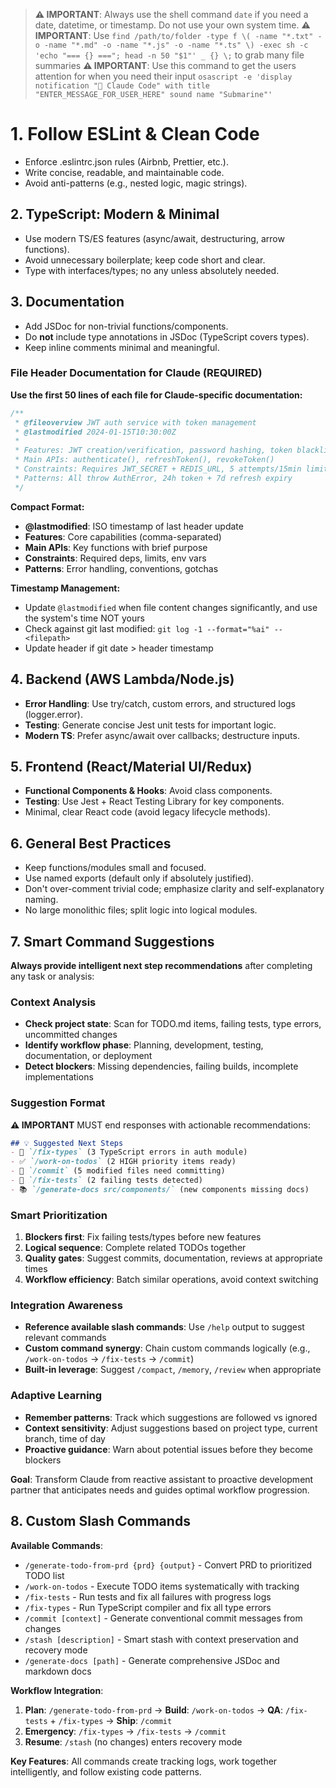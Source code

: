 > **⚠️ IMPORTANT**: Always use the shell command `date` if you need a date, datetime, or timestamp. Do not use your own system time.
> **⚠️ IMPORTANT**: Use `find /path/to/folder -type f \( -name "*.txt" -o -name "*.md" -o -name "*.js" -o -name "*.ts" \) -exec sh -c 'echo "=== {} ==="; head -n 50 "$1"' _ {} \;` to grab many file summaries
> **⚠️ IMPORTANT**: Use this command to get the users attention for when you need their input `osascript -e 'display notification "📢 Claude Code" with title "ENTER_MESSAGE_FOR_USER_HERE" sound name "Submarine"'`


# 1. Follow ESLint & Clean Code

- Enforce .eslintrc.json rules (Airbnb, Prettier, etc.).
- Write concise, readable, and maintainable code.
- Avoid anti-patterns (e.g., nested logic, magic strings).

## 2. TypeScript: Modern & Minimal

- Use modern TS/ES features (async/await, destructuring, arrow functions).
- Avoid unnecessary boilerplate; keep code short and clear.
- Type with interfaces/types; no any unless absolutely needed.

## 3. Documentation

- Add JSDoc for non-trivial functions/components.
- Do **not** include type annotations in JSDoc (TypeScript covers types).
- Keep inline comments minimal and meaningful.

### File Header Documentation for Claude (REQUIRED)

**Use the first 50 lines of each file for Claude-specific documentation:**

```typescript
/**
 * @fileoverview JWT auth service with token management
 * @lastmodified 2024-01-15T10:30:00Z
 * 
 * Features: JWT creation/verification, password hashing, token blacklisting
 * Main APIs: authenticate(), refreshToken(), revokeToken()
 * Constraints: Requires JWT_SECRET + REDIS_URL, 5 attempts/15min limit
 * Patterns: All throw AuthError, 24h token + 7d refresh expiry
 */
```

**Compact Format:**
- **@lastmodified**: ISO timestamp of last header update
- **Features**: Core capabilities (comma-separated)
- **Main APIs**: Key functions with brief purpose
- **Constraints**: Required deps, limits, env vars
- **Patterns**: Error handling, conventions, gotchas

**Timestamp Management:**
- Update `@lastmodified` when file content changes significantly, and use the system's time NOT yours
- Check against git last modified: `git log -1 --format="%ai" -- <filepath>`
- Update header if git date > header timestamp

## 4. Backend (AWS Lambda/Node.js)

- **Error Handling**: Use try/catch, custom errors, and structured logs (logger.error).
- **Testing**: Generate concise Jest unit tests for important logic.
- **Modern TS**: Prefer async/await over callbacks; destructure inputs.

## 5. Frontend (React/Material UI/Redux)

- **Functional Components & Hooks**: Avoid class components.
- **Testing**: Use Jest + React Testing Library for key components.
- Minimal, clear React code (avoid legacy lifecycle methods).

## 6. General Best Practices

- Keep functions/modules small and focused.
- Use named exports (default only if absolutely justified).
- Don't over-comment trivial code; emphasize clarity and self-explanatory naming.
- No large monolithic files; split logic into logical modules.

## 7. Smart Command Suggestions

**Always provide intelligent next step recommendations** after completing any task or analysis:

### Context Analysis
- **Check project state**: Scan for TODO.md items, failing tests, type errors, uncommitted changes
- **Identify workflow phase**: Planning, development, testing, documentation, or deployment
- **Detect blockers**: Missing dependencies, failing builds, incomplete implementations

### Suggestion Format 
**⚠️ IMPORTANT** MUST end responses with actionable recommendations:
```markdown
## 💡 Suggested Next Steps
- 🔧 `/fix-types` (3 TypeScript errors in auth module)
- ✅ `/work-on-todos` (2 HIGH priority items ready)
- 📝 `/commit` (5 modified files need committing)
- 🧪 `/fix-tests` (2 failing tests detected)
- 📚 `/generate-docs src/components/` (new components missing docs)
```

### Smart Prioritization
1. **Blockers first**: Fix failing tests/types before new features
2. **Logical sequence**: Complete related TODOs together
3. **Quality gates**: Suggest commits, documentation, reviews at appropriate times
4. **Workflow efficiency**: Batch similar operations, avoid context switching

### Integration Awareness
- **Reference available slash commands**: Use `/help` output to suggest relevant commands
- **Custom command synergy**: Chain custom commands logically (e.g., `/work-on-todos` → `/fix-tests` → `/commit`)
- **Built-in leverage**: Suggest `/compact`, `/memory`, `/review` when appropriate

### Adaptive Learning
- **Remember patterns**: Track which suggestions are followed vs ignored
- **Context sensitivity**: Adjust suggestions based on project type, current branch, time of day
- **Proactive guidance**: Warn about potential issues before they become blockers

**Goal**: Transform Claude from reactive assistant to proactive development partner that anticipates needs and guides optimal workflow progression.

## 8. Custom Slash Commands

**Available Commands**:
- `/generate-todo-from-prd {prd} {output}` - Convert PRD to prioritized TODO list
- `/work-on-todos` - Execute TODO items systematically with tracking
- `/fix-tests` - Run tests and fix all failures with progress logs
- `/fix-types` - Run TypeScript compiler and fix all type errors
- `/commit [context]` - Generate conventional commit messages from changes
- `/stash [description]` - Smart stash with context preservation and recovery mode
- `/generate-docs [path]` - Generate comprehensive JSDoc and markdown docs

**Workflow Integration**:
1. **Plan**: `/generate-todo-from-prd` → **Build**: `/work-on-todos` → **QA**: `/fix-tests` + `/fix-types` → **Ship**: `/commit`
2. **Emergency**: `/fix-types` → `/fix-tests` → `/commit`
3. **Resume**: `/stash` (no changes) enters recovery mode

**Key Features**: All commands create tracking logs, work together intelligently, and follow existing code patterns.